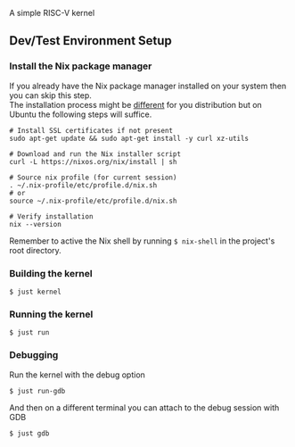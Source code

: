 A simple RISC-V kernel

## Dev/Test Environment Setup
### Install the Nix package manager
If you already have the Nix package manager installed on your system then you can skip this step. \
The installation process might be [different](https://nixos.org/download/#nix-install-linux) for you distribution but on Ubuntu the following steps will suffice. 
```shell
# Install SSL certificates if not present
sudo apt-get update && sudo apt-get install -y curl xz-utils

# Download and run the Nix installer script
curl -L https://nixos.org/nix/install | sh

# Source nix profile (for current session)
. ~/.nix-profile/etc/profile.d/nix.sh
# or
source ~/.nix-profile/etc/profile.d/nix.sh

# Verify installation
nix --version
```

Remember to active the Nix shell by running  `$ nix-shell` in the project's root directory.

### Building the kernel
```shell
$ just kernel
```

### Running the kernel
```shell
$ just run
```

### Debugging
Run the kernel with the debug option
```shell
$ just run-gdb
```
And then on a different terminal you can attach to the debug session with GDB
```shell
$ just gdb
```

